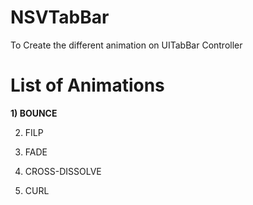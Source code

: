 # NSVTabBar
To Create the different animation on UITabBar Controller

# List of Animations

**1) BOUNCE**

2) FILP

3) FADE 

4) CROSS-DISSOLVE

5) CURL 
